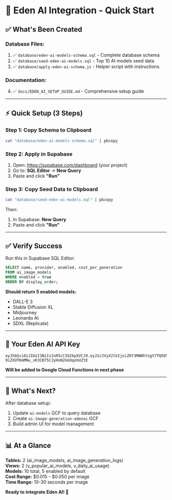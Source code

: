 # 🚀 Eden AI Integration - Quick Start

## ✅ What's Been Created

### **Database Files:**
1. ✅ `database/eden-ai-models-schema.sql` - Complete database schema
2. ✅ `database/seed-eden-ai-models.sql` - Top 10 AI models seed data
3. ✅ `database/apply-eden-ai-schema.js` - Helper script with instructions

### **Documentation:**
4. ✅ `docs/EDEN_AI_SETUP_GUIDE.md` - Comprehensive setup guide

---

## ⚡ Quick Setup (3 Steps)

### **Step 1: Copy Schema to Clipboard**
```bash
cat "database/eden-ai-models-schema.sql" | pbcopy
```

### **Step 2: Apply in Supabase**
1. Open: https://supabase.com/dashboard (your project)
2. Go to: **SQL Editor** → **New Query**
3. Paste and click **"Run"**

### **Step 3: Copy Seed Data to Clipboard**
```bash
cat "database/seed-eden-ai-models.sql" | pbcopy
```

Then:
1. In Supabase: **New Query**
2. Paste and click **"Run"**

---

## ✅ Verify Success

Run this in Supabase SQL Editor:
```sql
SELECT name, provider, enabled, cost_per_generation
FROM ai_image_models 
WHERE enabled = true 
ORDER BY display_order;
```

**Should return 5 enabled models:**
- DALL-E 3
- Stable Diffusion XL
- Midjourney
- Leonardo AI
- SDXL (Replicate)

---

## 🔑 Your Eden AI API Key

```
eyJhbGciOiJIUzI1NiIsInR5cCI6IkpXVCJ9.eyJ1c2VyX2lkIjoiZDY3MWNhYzgtYTQ5OS00YzZkLTkxNTMtMDlkYjAwNDZlZjNlIiwidHlwZSI6ImFwaV90b2tlbiJ9.L9jegZ-9iZXUTKmMNu_vK3CB75CJyHxN2kGOqohUZtE
```

**Will be added to Google Cloud Functions in next phase**

---

## 🎯 What's Next?

After database setup:
1. Update `ai-models` GCF to query database
2. Create `ai-image-generation-edenai` GCF
3. Build admin UI for model management

---

## 📊 At a Glance

**Tables:** 2 (ai_image_models, ai_image_generation_logs)  
**Views:** 2 (v_popular_ai_models, v_daily_ai_usage)  
**Models:** 10 total, 5 enabled by default  
**Cost Range:** $0.015 - $0.050 per image  
**Time Range:** 10-30 seconds per image  

**Ready to integrate Eden AI! 🚀**

